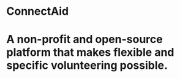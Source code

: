# ConnectAid
# A non-profit and open-source platform that makes flexible and specific volunteering possible.
